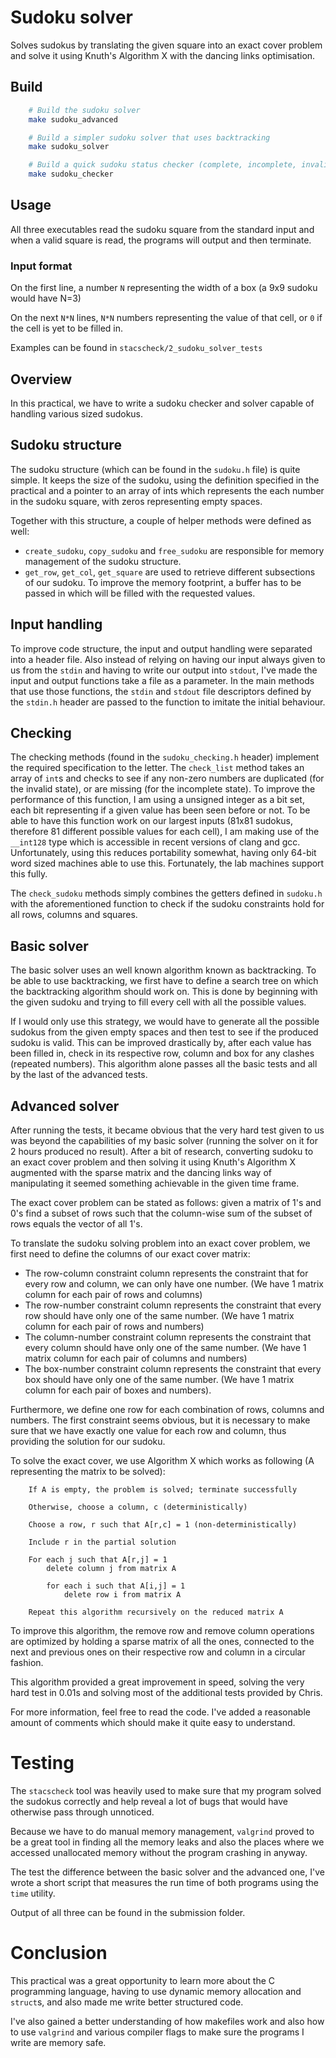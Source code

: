 # Sudoku solver

Solves sudokus by translating the given square into an exact cover problem and solve it using Knuth's Algorithm X
with the dancing links optimisation.

## Build
``` bash
    # Build the sudoku solver
    make sudoku_advanced

    # Build a simpler sudoku solver that uses backtracking
    make sudoku_solver

    # Build a quick sudoku status checker (complete, incomplete, invalid)    
    make sudoku_checker
```

## Usage

All three executables read the sudoku square from the standard input and when a valid square is read, the programs will output and then terminate.

### Input format

On the first line, a number ```N``` representing the width of a box (a 9x9 sudoku would have N=3)

On the next ```N*N``` lines, ```N*N``` numbers representing the value of that cell, or ```0``` if the cell is yet to be filled in.

Examples can be found in ```stacscheck/2_sudoku_solver_tests```

## Overview

In this practical, we have to write a sudoku checker and solver capable of handling various sized sudokus.

## Sudoku structure
The sudoku structure (which can be found in the ```sudoku.h``` file) is quite simple. It keeps the size of the sudoku, using the definition specified in the practical and a pointer to an array of ints which represents the each number in the sudoku square, with zeros representing empty spaces. 

Together with this structure, a couple of helper methods were defined as well:
- ```create_sudoku```, ```copy_sudoku``` and ```free_sudoku``` are responsible for memory management of the sudoku structure.
- ```get_row```, ```get_col```, ```get_square``` are used to retrieve different subsections of our sudoku. To improve the memory footprint, a buffer has to be passed in which will be filled with the requested values.

## Input handling
To improve code structure, the input and output handling were separated into a header file. Also instead of relying on having our input always given to us from the ```stdin``` and having to write our output into ```stdout```, I've made the input and output functions take a file as a parameter. In the main methods that use those functions, the ```stdin``` and ```stdout``` file descriptors defined by the ```stdin.h``` header are passed to the function to imitate the initial behaviour.

## Checking
The checking methods (found in the ```sudoku_checking.h``` header) implement the required specification to the letter. 
The ```check_list``` method takes an array of ```int```s and checks to see if any non-zero numbers are duplicated (for the invalid state), or are missing (for the incomplete state). To improve the performance of this function, I am using a unsigned integer as a bit set, each bit representing if a given value has been seen before or not. To be able to have this function work on our largest inputs (81x81 sudokus, therefore 81 different possible values for each cell), I am making use of the ```__int128``` type which is accessible in recent versions of clang and gcc. Unfortunately, using this reduces portability somewhat, having only 64-bit word sized machines able to use this. Fortunately, the lab machines support this fully.

The ```check_sudoku``` methods simply combines the getters defined in ```sudoku.h``` with the aforementioned function to check if the sudoku constraints hold for all rows, columns and squares.

## Basic solver
The basic solver uses an well known algorithm known as backtracking. To be able to use backtracking, we first have to define a search tree on which the backtracking algorithm should work on. This is done by beginning with the given sudoku and trying to fill every cell with all the possible values. 

If I would only use this strategy, we would have to generate all the possible sudokus from the given empty spaces and then test to see if the produced sudoku is valid. This can be improved drastically by, after each value has been filled in, check in its respective row, column and box for any clashes (repeated numbers). This algorithm alone passes all the basic tests and all by the last of the advanced tests. 

## Advanced solver

After running the tests, it became obvious that the very hard test given to us was beyond the capabilities of my basic solver (running the solver on it for 2 hours produced no result). After a bit of research, converting sudoku to an exact cover problem and then solving it using Knuth's Algorithm X augmented with the sparse matrix and the dancing links way of manipulating it seemed something achievable in the given time frame. 

The exact cover problem can be stated as follows: given a matrix of 1's and 0's find a subset of rows such that the column-wise sum of the subset of rows equals the vector of all 1's.

To translate the sudoku solving problem into an exact cover problem, we first need to define the columns of our exact cover matrix:
- The row-column constraint column represents the constraint that for every row and column, we can only have one number. (We have 1 matrix column for each pair of rows and columns)
- The row-number constraint column represents the constraint that every row should have only one of the same number. (We have 1 matrix column for each pair of rows and numbers)
- The column-number constraint column represents the constraint that every column should have only one of the same number. (We have 1 matrix column for each pair of columns and numbers)
- The box-number constraint column represents the constraint that every box should have only one of the same number. (We have 1 matrix column for each pair of boxes and numbers).

Furthermore, we define one row for each combination of rows, columns and numbers. The first constraint seems obvious, but it is necessary to make sure that we have exactly one value for each row and column, thus providing the solution for our sudoku.

To solve the exact cover, we use Algorithm X which works as following (A representing the matrix to be solved):
```
    If A is empty, the problem is solved; terminate successfully
    
    Otherwise, choose a column, c (deterministically)
    
    Choose a row, r such that A[r,c] = 1 (non-deterministically)
    
    Include r in the partial solution
    
    For each j such that A[r,j] = 1
        delete column j from matrix A
        
        for each i such that A[i,j] = 1
            delete row i from matrix A

    Repeat this algorithm recursively on the reduced matrix A 
```

To improve this algorithm, the remove row and remove column operations are optimized by holding a sparse matrix of all the ones, connected to the next and previous ones on their respective row and column in a circular fashion.

This algorithm provided a great improvement in speed, solving the very hard test in 0.01s and solving most of the additional tests provided by Chris.

For more information, feel free to read the code. I've added a reasonable amount of comments which should make it quite easy to understand.

# Testing

The ```stacscheck``` tool was heavily used to make sure that my program solved the sudokus correctly and help reveal a lot of bugs that would have otherwise pass through unnoticed.

Because we have to do manual memory management, ```valgrind``` proved to be a great tool in finding all the memory leaks and also the places where we accessed unallocated memory without the program crashing in anyway.

The test the difference between the basic solver and the advanced one, I've wrote a short script that measures the run time of both programs using the ```time``` utility.

Output of all three can be found in the submission folder.

# Conclusion

This practical was a great opportunity to learn more about the C programming language, having to use dynamic memory allocation and ```struct```s, and also made me write better structured code.

I've also gained a better understanding of how makefiles work and also how to use ```valgrind``` and various compiler flags to make sure the programs I write are memory safe.
